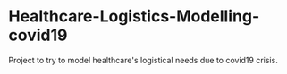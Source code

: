 # Healthcare-Logistics-Modelling-covid19
Project to try to model healthcare's logistical needs due to covid19 crisis.
